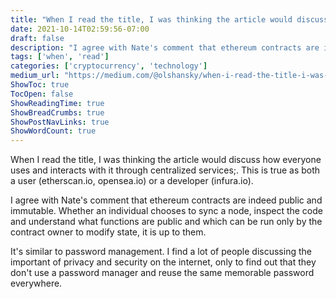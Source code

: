 ```yaml
---
title: "When I read the title, I was thinking the article would discuss how everyone uses and interacts…"
date: 2021-10-14T02:59:56-07:00
draft: false
description: "I agree with Nate's comment that ethereum contracts are indeed public and immutable. Whether an individual chooses to sync a node, inspect…"
tags: ['when', 'read']
categories: ['cryptocurrency', 'technology']
medium_url: "https://medium.com/@olshansky/when-i-read-the-title-i-was-thinking-the-article-would-discuss-how-everyone-uses-and-interacts-a452d8b9188f"
ShowToc: true
TocOpen: false
ShowReadingTime: true
ShowBreadCrumbs: true
ShowPostNavLinks: true
ShowWordCount: true
---
```


When I read the title, I was thinking the article would discuss how everyone uses and interacts with it through centralized services;. This is true as both a user (etherscan.io, opensea.io) or a developer (infura.io).

I agree with Nate's comment that ethereum contracts are indeed public and immutable. Whether an individual chooses to sync a node, inspect the code and understand what functions are public and which can be run only by the contract owner to modify state, it is up to them.

It's similar to password management. I find a lot of people discussing the important of privacy and security on the internet, only to find out that they don't use a password manager and reuse the same memorable password everywhere.